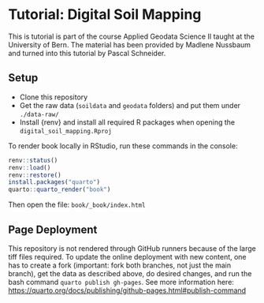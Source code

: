 # Tutorial: Digital Soil Mapping

This is tutorial is part of the course Applied Geodata Science II taught at the University of Bern.
The material has been provided by Madlene Nussbaum and turned into this tutorial by Pascal Schneider.

## Setup

- Clone this repository
- Get the raw data (`soildata` and `geodata` folders) and put them under `./data-raw/`
- Install {renv} and install all required R packages when opening the `digital_soil_mapping.Rproj`

To render book locally in RStudio, run these commands in the console:

```r
renv::status()
renv::load()
renv::restore()
install.packages("quarto")
quarto::quarto_render("book")
```

Then open the file: `book/_book/index.html`

## Page Deployment

This repository is not rendered through GitHub runners because of the large tiff files required. To update the online deployment with new content, one has to create a fork (important: fork both branches, not just the main branch), get the data as described above, do desired changes, and run the bash command `quarto publish gh-pages`. See more information here: https://quarto.org/docs/publishing/github-pages.html#publish-command